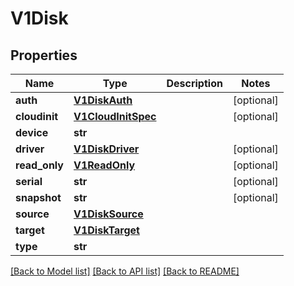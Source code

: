 # V1Disk

## Properties
Name | Type | Description | Notes
------------ | ------------- | ------------- | -------------
**auth** | [**V1DiskAuth**](V1DiskAuth.md) |  | [optional]
**cloudinit** | [**V1CloudInitSpec**](V1CloudInitSpec.md) |  | [optional]
**device** | **str** |  |
**driver** | [**V1DiskDriver**](V1DiskDriver.md) |  | [optional]
**read_only** | [**V1ReadOnly**](V1ReadOnly.md) |  | [optional]
**serial** | **str** |  | [optional]
**snapshot** | **str** |  | [optional]
**source** | [**V1DiskSource**](V1DiskSource.md) |  |
**target** | [**V1DiskTarget**](V1DiskTarget.md) |  |
**type** | **str** |  |

[[Back to Model list]](../README.md#documentation-for-models) [[Back to API list]](../README.md#documentation-for-api-endpoints) [[Back to README]](../README.md)


